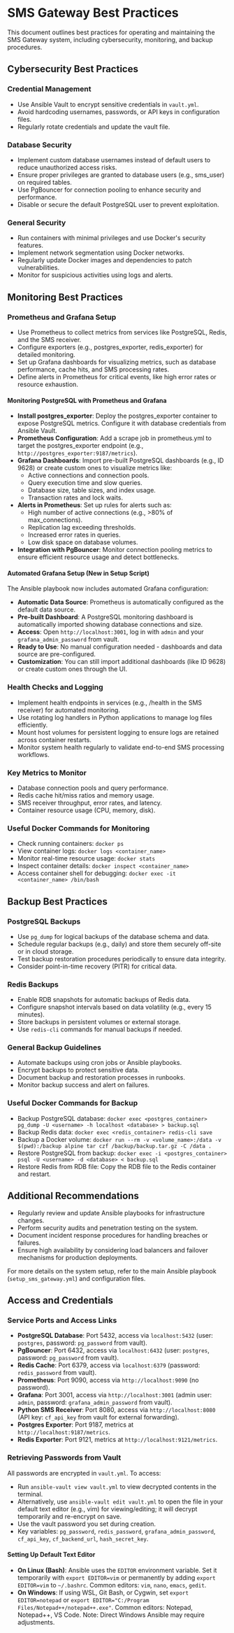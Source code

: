 # SMS Gateway Best Practices

This document outlines best practices for operating and maintaining the SMS Gateway system, including cybersecurity, monitoring, and backup procedures.

## Cybersecurity Best Practices

### Credential Management
- Use Ansible Vault to encrypt sensitive credentials in `vault.yml`.
- Avoid hardcoding usernames, passwords, or API keys in configuration files.
- Regularly rotate credentials and update the vault file.

### Database Security
- Implement custom database usernames instead of default users to reduce unauthorized access risks.
- Ensure proper privileges are granted to database users (e.g., sms_user) on required tables.
- Use PgBouncer for connection pooling to enhance security and performance.
- Disable or secure the default PostgreSQL user to prevent exploitation.

### General Security
- Run containers with minimal privileges and use Docker's security features.
- Implement network segmentation using Docker networks.
- Regularly update Docker images and dependencies to patch vulnerabilities.
- Monitor for suspicious activities using logs and alerts.

## Monitoring Best Practices

### Prometheus and Grafana Setup
- Use Prometheus to collect metrics from services like PostgreSQL, Redis, and the SMS receiver.
- Configure exporters (e.g., postgres_exporter, redis_exporter) for detailed monitoring.
- Set up Grafana dashboards for visualizing metrics, such as database performance, cache hits, and SMS processing rates.
- Define alerts in Prometheus for critical events, like high error rates or resource exhaustion.

#### Monitoring PostgreSQL with Prometheus and Grafana
- **Install postgres_exporter**: Deploy the postgres_exporter container to expose PostgreSQL metrics. Configure it with database credentials from Ansible Vault.
- **Prometheus Configuration**: Add a scrape job in prometheus.yml to target the postgres_exporter endpoint (e.g., `http://postgres_exporter:9187/metrics`).
- **Grafana Dashboards**: Import pre-built PostgreSQL dashboards (e.g., ID 9628) or create custom ones to visualize metrics like:
  - Active connections and connection pools.
  - Query execution time and slow queries.
  - Database size, table sizes, and index usage.
  - Transaction rates and lock waits.
- **Alerts in Prometheus**: Set up rules for alerts such as:
  - High number of active connections (e.g., >80% of max_connections).
  - Replication lag exceeding thresholds.
  - Increased error rates in queries.
  - Low disk space on database volumes.
- **Integration with PgBouncer**: Monitor connection pooling metrics to ensure efficient resource usage and detect bottlenecks.

#### Automated Grafana Setup (New in Setup Script)
The Ansible playbook now includes automated Grafana configuration:
- **Automatic Data Source**: Prometheus is automatically configured as the default data source.
- **Pre-built Dashboard**: A PostgreSQL monitoring dashboard is automatically imported showing database connections and size.
- **Access**: Open `http://localhost:3001`, log in with `admin` and your `grafana_admin_password` from vault.
- **Ready to Use**: No manual configuration needed - dashboards and data source are pre-configured.
- **Customization**: You can still import additional dashboards (like ID 9628) or create custom ones through the UI.

### Health Checks and Logging
- Implement health endpoints in services (e.g., /health in the SMS receiver) for automated monitoring.
- Use rotating log handlers in Python applications to manage log files efficiently.
- Mount host volumes for persistent logging to ensure logs are retained across container restarts.
- Monitor system health regularly to validate end-to-end SMS processing workflows.

### Key Metrics to Monitor
- Database connection pools and query performance.
- Redis cache hit/miss ratios and memory usage.
- SMS receiver throughput, error rates, and latency.
- Container resource usage (CPU, memory, disk).

### Useful Docker Commands for Monitoring
- Check running containers: `docker ps`
- View container logs: `docker logs <container_name>`
- Monitor real-time resource usage: `docker stats`
- Inspect container details: `docker inspect <container_name>`
- Access container shell for debugging: `docker exec -it <container_name> /bin/bash`

## Backup Best Practices

### PostgreSQL Backups
- Use `pg_dump` for logical backups of the database schema and data.
- Schedule regular backups (e.g., daily) and store them securely off-site or in cloud storage.
- Test backup restoration procedures periodically to ensure data integrity.
- Consider point-in-time recovery (PITR) for critical data.

### Redis Backups
- Enable RDB snapshots for automatic backups of Redis data.
- Configure snapshot intervals based on data volatility (e.g., every 15 minutes).
- Store backups in persistent volumes or external storage.
- Use `redis-cli` commands for manual backups if needed.

### General Backup Guidelines
- Automate backups using cron jobs or Ansible playbooks.
- Encrypt backups to protect sensitive data.
- Document backup and restoration processes in runbooks.
- Monitor backup success and alert on failures.

### Useful Docker Commands for Backup
- Backup PostgreSQL database: `docker exec <postgres_container> pg_dump -U <username> -h localhost <database> > backup.sql`
- Backup Redis data: `docker exec <redis_container> redis-cli save`
- Backup a Docker volume: `docker run --rm -v <volume_name>:/data -v $(pwd):/backup alpine tar czf /backup/backup.tar.gz -C /data .`
- Restore PostgreSQL from backup: `docker exec -i <postgres_container> psql -U <username> -d <database> < backup.sql`
- Restore Redis from RDB file: Copy the RDB file to the Redis container and restart.

## Additional Recommendations

- Regularly review and update Ansible playbooks for infrastructure changes.
- Perform security audits and penetration testing on the system.
- Document incident response procedures for handling breaches or failures.
- Ensure high availability by considering load balancers and failover mechanisms for production deployments.

For more details on the system setup, refer to the main Ansible playbook (`setup_sms_gateway.yml`) and configuration files.

## Access and Credentials

### Service Ports and Access Links
- **PostgreSQL Database**: Port 5432, access via `localhost:5432` (user: `postgres`, password: `pg_password` from vault).
- **PgBouncer**: Port 6432, access via `localhost:6432` (user: `postgres`, password: `pg_password` from vault).
- **Redis Cache**: Port 6379, access via `localhost:6379` (password: `redis_password` from vault).
- **Prometheus**: Port 9090, access via `http://localhost:9090` (no password).
- **Grafana**: Port 3001, access via `http://localhost:3001` (admin user: `admin`, password: `grafana_admin_password` from vault).
- **Python SMS Receiver**: Port 8080, access via `http://localhost:8080` (API key: `cf_api_key` from vault for external forwarding).
- **Postgres Exporter**: Port 9187, metrics at `http://localhost:9187/metrics`.
- **Redis Exporter**: Port 9121, metrics at `http://localhost:9121/metrics`.

### Retrieving Passwords from Vault
All passwords are encrypted in `vault.yml`. To access:
- Run `ansible-vault view vault.yml` to view decrypted contents in the terminal.
- Alternatively, use `ansible-vault edit vault.yml` to open the file in your default text editor (e.g., vim) for viewing/editing; it will decrypt temporarily and re-encrypt on save.
- Use the vault password you set during creation.
- Key variables: `pg_password`, `redis_password`, `grafana_admin_password`, `cf_api_key`, `cf_backend_url`, `hash_secret_key`.

#### Setting Up Default Text Editor
- **On Linux (Bash)**: Ansible uses the `EDITOR` environment variable. Set it temporarily with `export EDITOR=vim` or permanently by adding `export EDITOR=vim` to `~/.bashrc`. Common editors: `vim`, `nano`, `emacs`, `gedit`.
- **On Windows**: If using WSL, Git Bash, or Cygwin, set `export EDITOR=notepad` or `export EDITOR="C:/Program Files/Notepad++/notepad++.exe"`. Common editors: Notepad, Notepad++, VS Code. Note: Direct Windows Ansible may require adjustments.
